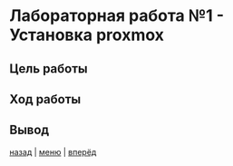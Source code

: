# Лабораторная работа №1 - Установка proxmox

## Цель работы

## Ход работы

## Вывод

[назад](../PROXMOX.md) | [меню](../../README.md) | [вперёд](../lab_2/REPORT.md)
